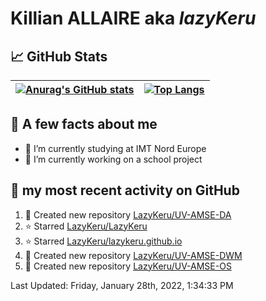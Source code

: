 # **Killian ALLAIRE** aka _lazyKeru_

## 📈 GitHub Stats

| [![Anurag's GitHub stats](https://github-readme-stats.vercel.app/api?username=LazyKeru&theme=graywhite&show_icons=true)](https://github.com/anuraghazra/github-readme-stats) | [![Top Langs](https://github-readme-stats.vercel.app/api/top-langs/?username=LazyKeru)](https://github.com/anuraghazra/github-readme-stats)  
|---|---|

## 📣 A few facts about me

- 🌱 I’m currently studying at IMT Nord Europe
- 🔭 I’m currently working on a school project

## 🌱 my most recent activity on GitHub

<!--RECENT_ACTIVITY:start-->
1. 📔 Created new repository [LazyKeru/UV-AMSE-DA](https://github.com/LazyKeru/UV-AMSE-DA)
2. ⭐ Starred [LazyKeru/LazyKeru](https://github.com/LazyKeru/LazyKeru)
3. ⭐ Starred [LazyKeru/lazykeru.github.io](https://github.com/LazyKeru/lazykeru.github.io)
4. 📔 Created new repository [LazyKeru/UV-AMSE-DWM](https://github.com/LazyKeru/UV-AMSE-DWM)
5. 📔 Created new repository [LazyKeru/UV-AMSE-OS](https://github.com/LazyKeru/UV-AMSE-OS)
<!--RECENT_ACTIVITY:end-->

<!--RECENT_ACTIVITY:last_update-->
Last Updated: Friday, January 28th, 2022, 1:34:33 PM
<!--RECENT_ACTIVITY:last_update_end-->


<!--
**LazyKeru/LazyKeru** is a ✨ _special_ ✨ repository because its `README.md` (this file) appears on your GitHub profile.

Here are some ideas to get you started:

- 🔭 I’m currently working on ...
- 🌱 I’m currently learning ...
- 👯 I’m looking to collaborate on ...
- 🤔 I’m looking for help with ...
- 💬 Ask me about ...
- 📫 How to reach me: ...
- 😄 Pronouns: ...
- ⚡ Fun fact: ...
-->

